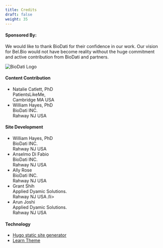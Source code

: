 ```yaml
---
title: Credits
draft: false
weight: 35
---
```


#### Sponsored By:

We would like to thank BioDati for their confidence in our work. Our vision for Bel.Bio would not have become reality without the huge commitment and active contribution from BioDati and partners.

![BioDati Logo](https://media.biodati.com/images/logo_biodati-150x58.png)


#### Content Contribution

<ul id="credit-container">
    <li class="credit">
        <div class="credit-name">
            Natalie Catlett, PhD
        </div>
        PatientsLikeMe,<br> Cambridge MA USA
    </li>
    <li class="credit">
        <div class="credit-name">
        William Hayes, PhD
        </div>
        BioDati INC.<br> Rahway NJ USA
    </li>
</ul>

#### Site Development

<ul id="credit-container">
    <li class="credit">
        <div class="credit-name">
             William Hayes, PhD
        </div>
         BioDati INC.<br> Rahway NJ USA
    </li>
    <li class="credit">
        <div class="credit-name">
             Anselmo Di Fabio
        </div>
         BioDati INC.<br> Rahway NJ USA
    </li>
    <li class="credit">
        <div class="credit-name">
             Ally Rose
        </div>
         BioDati INC.<br> Rahway NJ USA
    </li>
 <li class="credit">
        <div class="credit-name">
        Grant Shih
        </div>
        Applied Dyamic Solutions.<br> Rahway NJ USA
    /li>
<li class="credit">
        <div class="credit-name">
       Arun Joshi
        </div>
        Applied Dyamic Solutions.<br> Rahway NJ USA
    </li>
</ul>



#### Technology

* [Hugo static site generator](https://gohugo.io/)
* [Learn Theme](https://themes.gohugo.io/hugo-theme-learn/)
